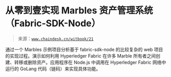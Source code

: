 # 从零到壹实现 Marbles 资产管理系统 （Fabric-SDK-Node）

> 来源：[`www.chaindesk.cn/witbook/21`](https://www.chaindesk.cn/witbook/21)

通过一个 Marbles 示例项目分析基于 fabric-sdk-node 的比较复杂的 web 项目的实现过程。演示如何利用 Hyperledger Fabric 在许多 Marble 所有者之间创建、转移或删除资产。应用程序在 Node.js 中调用在 Hyperledger Fabric 网络中运行的 GoLang 代码（链码）来实现具体功能。